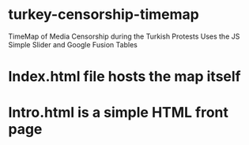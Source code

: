 turkey-censorship-timemap
=========================

TimeMap of Media Censorship during the Turkish Protests
Uses the JS Simple Slider and Google Fusion Tables

# Index.html file hosts the map itself
# Intro.html is a simple HTML front page
